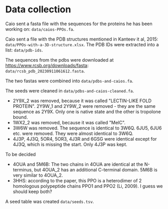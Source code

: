 # Data collection

Caio sent a fasta file with the sequences for the proteins he has been working on: `data/caios-PPOs.fa`.

Caio sent a file with the PDB structures mentioned in Kanteev it al, 2015: `data/PPOs-with-a-3D-structure.xlsx`. The PDB IDs were extracted into a list: `data/pdb-ids`.

The sequences from the pdbs were downloaded at https://www.rcsb.org/downloads/fasta: `data/rcsb_pdb_20230911061612.fasta`.

The two fastas were combined into `data/pdbs-and-caios.fa`.

The seeds were cleaned in `data/pdbs-and-caios-cleaned.fa`. 
- 2Y9X_2 was removed, because it was called "LECTIN-LIKE FOLD PROTEIN". 2Y9W_1 and 2Y9W_2 were removed - they are the same sequence as 2Y9X. Only one is native state and the other is tropolone bound.
- 1WX2_2 was removed, because it was called "MelC".
- 3W6W was removed. The sequence is identical to 3W6Q. 6JU5, 6JU6 etc. were removed. They were almost identical to 3W6Q.
- 4J3P, 4J3Q, 5OR4, 5OR3, 4J3R and 6GSG were identical except for 4J3Q, which is missing the start. Only 4J3P was kept.

To be decided
- 4OUA and 5M6B: The two chains in 4OUA are identical at the N-terminus, but 4OUA_2 has an additional C-terminal domain. 5M6B is very similar to 4OUA_2.
- 3HHS: according to the paper, this PPO is a heterodimer of 2 homologous polypeptide chains PPO1 and PPO2 (Li, 2009). I guess we should keep both?

A seed table was created `data/seeds.tsv`.
